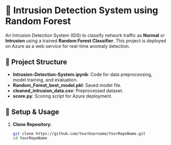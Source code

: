 # 🚀 Intrusion Detection System using Random Forest

An Intrusion Detection System (IDS) to classify network traffic as **Normal** or **Intrusion** using a trained **Random Forest Classifier**. This project is deployed on Azure as a web service for real-time anomaly detection.

## 📁 Project Structure
- **Intrusion-Detection-System.ipynb**: Code for data preprocessing, model training, and evaluation.
- **Random_Forest_best_model.pkl**: Saved model file.
- **cleaned_intrusion_data.csv**: Preprocessed dataset.
- **score.py**: Scoring script for Azure deployment.

## 🚀 Setup & Usage
1. **Clone Repository**:
   ```bash
   git clone https://github.com/YourUsername/YourRepoName.git
   cd YourRepoName
